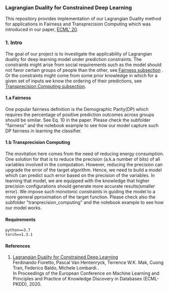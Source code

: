 ### Lagrangian Duality for Constrained Deep Learning

This repository provides implementation of our Lagrangian Duality method for applications in Fairness and Transprecision Computing which was introduced in our paper,  <a href="https://arxiv.org/pdf/2001.09394.pdf" target="_blank">ECML' 20</a>.

### 1. Intro

The goal of our project is to investigate the applicability of Lagrangian duality for deep learning model under prediction constraints. The constraints might arise from social requirements such as the model should not favor certain groups of people than the other, see [Fairness subsection](#fair) . Or the constraints might come from some prior knowledge in which for a given set of inputs we know the ordering of their predictions, see [Transprecision Computing subsection](#trans).

#### <a name="fair"> 1.a Fairness </a>

One popular fairness definition is the Demographic Parity(DP) which requires the percentage of positive prediction outcomes across groups should be similar. See Eq. 10 in the paper. Please check the subfolder "fairness" and the notebook example to see how our model capture such DP fairness in learning the classifier. 


#### <a name="trans"> 1.b Transprecision Computing </a>

The movitation here comes from the need of reducing energy consumption. One solution for that is to reduce the precision (a.k.a number of bits) of all variables involved in the computation. However, reducing  the precision can upgrade the error of the target algorithm. Hence, we need to build a model which can predict such error based on the precision of the variables. In learning that model, we are equipped with the knowledge that higher precision configurations should generate more accurate results(smaller error). We impose such monotonic constraints in guiding the model to a more general pproximation of the target function.  Please check also the subfolder "tranprecision_computing" and the notebook example to see how our model works.




#### Requirements
```
python==3.7
torch==1.3.1
```

#### References

1. <a href="https://arxiv.org/pdf/2001.09394.pdf" target="_blank">Lagrangian Duality for Constrained Deep Learning</a> <br>
Ferdinando Fioretto, Pascal Van Hentenryck, Terrence W.K. Mak, Cuong Tran, Federico Baldo, Michele Lombardi.. <br>
In Proceedings of the European Conference on Machine Learning and Principles and Practice of Knowledge Discovery in Databases (ECML-PKDD), 2020.

 
